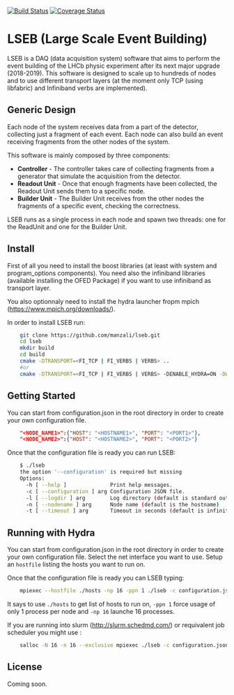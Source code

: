 [![Build Status](https://travis-ci.org/manzali/lseb.svg?branch=master)](https://travis-ci.org/manzali/lseb)
[![Coverage Status](https://coveralls.io/repos/manzali/lseb/badge.svg?branch=master&service=github)](https://coveralls.io/github/manzali/lseb?branch=master)

# LSEB (Large Scale Event Building)

LSEB is a DAQ (data acquisition system) software that aims to perform the event building of the LHCb physic experiment after its next major upgrade (2018-2019). This software is designed to scale up to hundreds of nodes and to use different transport layers (at the moment only TCP (using libfabric) and Infiniband verbs are implemented).

## Generic Design

Each node of the system receives data from a part of the detector, collecting just a fragment of each event. Each node can also build an event receiving fragments from the other nodes of the system.

This software is mainly composed by three components:
* **Controller** - The controller takes care of collecting fragments from a generator that simulate the acquisition from the detector.
* **Readout Unit** - Once that enough fragments have been collected, the Readout Unit sends them to a specific node.
* **Builder Unit** - The Builder Unit receives from the other nodes the fragments of a specific event, checking the correctness.

LSEB runs as a single process in each node and spawn two threads: one for the ReadUnit and one for the Builder Unit.

## Install

First of all you need to install the boost libraries (at least with system and program_options components). You need also the infiniband libraries (available installing the OFED Package) if you want to use infiniband as transport layer.

You also optionnaly need to install the hydra launcher fropm mpich (https://www.mpich.org/downloads/).

In order to install LSEB run:

```Bash
    git clone https://github.com/manzali/lseb.git
    cd lseb
    mkdir build
    cd build
    cmake -DTRANSPORT=<FI_TCP | FI_VERBS | VERBS> ..
    #or
    cmake -DTRANSPORT=<FI_TCP | FI_VERBS | VERBS> -DENABLE_HYDRA=ON -DWITH_HYDRA=<PATH_TO_HYDRA_PREFIX> ..
```

## Getting Started

You can start from configuration.json in the root directory in order to create your own configuration file.

```JSON
    "<NODE_NAME1>":{"HOST": "<HOSTNAME1>", "PORT": "<PORT1>"},
    "<NODE_NAME2>":{"HOST": "<HOSTNAME2>", "PORT": "<PORT2>"}
```
 
Once that the configuration file is ready you can run LSEB:

```Bash
    $ ./lseb
    the option '--configuration' is required but missing
    Options:
      -h [ --help ]              Print help messages.
      -c [ --configuration ] arg Configuration JSON file.
      -l [ --logdir ] arg        Log directory (default is standard output)
      -n [ --nodename ] arg      Node name (default is the hostname)
      -t [ --timeout ] arg       Timeout in seconds (default is infinite)
```

## Running with Hydra

You can start from configuration.json in the root directory in order to create your own configuration file. Select the net interface you want to use. Setup an `hostfile` listing the hosts you want to run on.

Once that the configuration file is ready you can LSEB typing:

```Bash
    mpiexec --hostfile ./hosts -np 16 -ppn 1 ./lseb -c configuration.json
```

It says to use `./hosts` to get list of hosts to run on, `-ppn 1` force usage of only 1 process per node and `-np 16` launche 16 processes.

If you are running into slurm (http://slurm.schedmd.com/) or requivalent job scheduler you might use :

```Bash
    salloc -N 16 -n 16 --exclusive mpiexec ./lseb -c configuration.json
```

## License

Coming soon.
